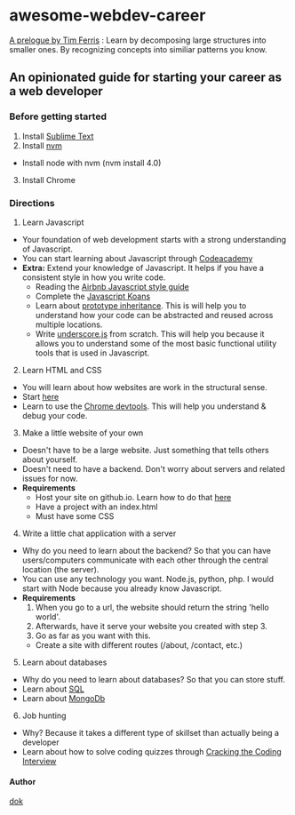 # awesome-webdev-career

[A prelogue by Tim Ferris](https://www.ted.com/talks/tim_ferriss_smash_fear_learn_anything?language=en) : Learn by decomposing large structures into smaller ones. By recognizing concepts into similiar patterns you know.

## An opinionated guide for starting your career as a web developer

### Before getting started

1. Install [Sublime Text](https://www.sublimetext.com/)
2. Install [nvm](https://github.com/creationix/nvm)
  - Install node with nvm (nvm install 4.0)
3. Install Chrome

### Directions

1. Learn Javascript
  - Your foundation of web development starts with a strong understanding of Javascript.
  - You can start learning about Javascript through [Codeacademy](https://www.codecademy.com/learn/javascript)
  - **Extra:** Extend your knowledge of Javascript. It helps if you have a consistent style in how you write code.
    - Reading the [Airbnb Javascript style guide](https://github.com/airbnb/javascript)
    - Complete the [Javascript Koans](https://github.com/mrdavidlaing/javascript-koans)
    - Learn about [prototype inheritance](https://developer.mozilla.org/en-US/docs/Web/JavaScript/Inheritance_and_the_prototype_chain). This is will help you to understand how your code can be abstracted and reused across multiple locations.
    - Write [underscore.js](http://underscorejs.org/) from scratch. This will help you because it allows you to understand some of the most basic functional utility tools that is used in Javascript.
2. Learn HTML and CSS
  - You will learn about how websites are work in the structural sense.
  - Start [here](https://www.codecademy.com/learn/web)
  - Learn to use the [Chrome devtools](https://developer.chrome.com/devtools/docs/videos). This will help you understand & debug your code.
3. Make a little website of your own
  - Doesn't have to be a large website. Just something that tells others about yourself.
  - Doesn't need to have a backend. Don't worry about servers and related issues for now.
  - **Requirements**
    - Host your site on github.io. Learn how to do that [here](https://pages.github.com/)
    - Have a project with an index.html
    - Must have some CSS
4. Write a little chat application with a server
  - Why do you need to learn about the backend? So that you can have users/computers communicate with each other through the central location (the server).
  - You can use any technology you want. Node.js, python, php. I would start with Node because you already know Javascript.
  - **Requirements**
    1. When you go to a url, the website should return the string 'hello world'.
    2. Afterwards, have it serve your website you created with step 3.
    3. Go as far as you want with this.
      - Create a site with different routes (/about, /contact, etc.)
5. Learn about databases
  - Why do you need to learn about databases? So that you can store stuff.
  - Learn about [SQL](http://sqlzoo.net/)
  - Learn about [MongoDb](http://openmymind.net/2011/3/28/The-Little-MongoDB-Book/)
6. Job hunting
  - Why? Because it takes a different type of skillset than actually being a developer
  - Learn about how to solve coding quizzes through [Cracking the Coding Interview](http://www.amazon.com/gp/product/0984782850/ref=as_li_tl?ie=UTF8&camp=1789&creative=9325&creativeASIN=0984782850&linkCode=as2&tag=seandokko-20&linkId=JVYGKTUUO44E7RBC)


#### Author
[dok](github.com/dok)

